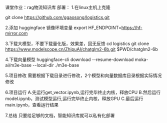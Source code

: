 课堂作业：rag物流知识库
部署：
1.在linux主机上克隆

git clone https://github.com/ggaosong/logistics.git

2.添加 huggingface 镜像环境变量
export HF_ENDPOINT=https://hf-mirror.com

3.下载大模型，不要下载量化版，效果差，回无反馈
cd logistics
git clone https://www.modelscope.cn/ZhipuAI/chatglm2-6b.git $PWD/chatglm2-6b

4.下载向量模型
huggingface-cli download --resume-download moka-ai/m3e-base --local-dir ./m3e-base

5.项目修改
需要根据下载目录进行修改，2个模型和向量数据库目录根据实际情况修改

6.项目运行
A.先运行get_vector.ipynb,运行完毕终止内核，释放CPU
B.然后运行model.ipynb，测试模型运行,运行完毕终止内核，释放GPU
C.最后运行main.ipynb，查看运行结果

7.总结
只要给足够的文档，智能知识库就可以私有化部署


